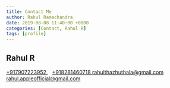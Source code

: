 ```yaml
---
title: Contact Me
author: Rahul Ramachandra
date: 2019-08-08 11:40:00 +0800
categories: [Contact, Rahul R]
tags: [profile]
---
```


## Rahul R


<a href="https://wa.me/917907223952?text=Hi" target="_blank">
  <i class="fab fa-whatsapp"></i> +917907223952
</a>&nbsp;&nbsp;
<a href="https://wa.me/918281460718?text=Hi" target="_blank">
  <i class="fab fa-whatsapp"></i> +918281460718
</a>

<a href="mailto:rahulthazhuthala@gmail.com" target="_blank">
  <i class="fas fa-envelope-square"></i> rahulthazhuthala@gmail.com
</a>

<a href="mailto:rahul.appleofficial@gmail.com" target="_blank">
  <i class="fas fa-envelope-square"></i> rahul.appleofficial@gmail.com
</a>
